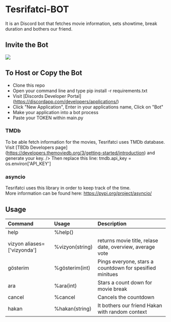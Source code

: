 # Tesrifatci-BOT

It is an Discord bot that fetches movie information, sets showtime, break duration and bothers our friend. 

## Invite the Bot
[![](https://image.flaticon.com/icons/png/512/1999/1999142.png )](https://discord.com/api/oauth2/authorize?client_id=792764080648617984&permissions=8&scope=bot)

## To Host or Copy the Bot
* Clone this repo
* Open your command line and type pip install -r requirements.txt
* Visit [Discords Developer Portal] (https://discordapp.com/developers/applications/) </br>
* Click "New Application", Enter in your applications name, Click on "Bot" </br>
* Make your application into a bot process </br>
* Paste your TOKEN within main.py

###  TMDb
To be able fetch information for the movies, Tesrifatci uses TMDb database. Visit [TBDb Developers page] (https://developers.themoviedb.org/3/getting-started/introduction) and generate your key. /> 
Then replace this line: tmdb.api_key = os.environ['API_KEY']

### asyncio
Tesrifatci uses this library in order to keep track of the time. </br>
More information can be found here: https://pypi.org/project/asyncio/

## Usage

| Command      | Usage | Description | 
| :----------- | :----------- | :----------- |
| help | %help() | |
| vizyon aliases=['vizyonda'] | %vizyon(string)  | returns movie title, relase date, overview, average vote |
| gösterim | %gösterim(int) | Pings everyone, stars a countdown for spesified minitues |
| ara | %ara(int) | Stars a count down for movie break |
| cancel | %cancel | Cancels the countdown |
| hakan | %hakan(string) | It bothers our friend Hakan with random context |      

